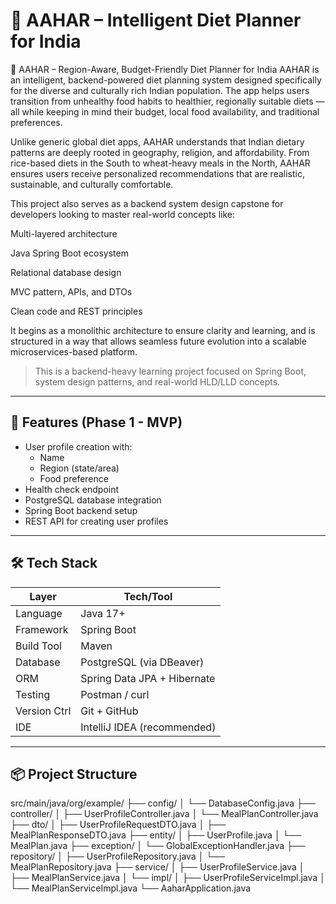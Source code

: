 # 🥗 AAHAR – Intelligent Diet Planner for India

🥗 AAHAR – Region-Aware, Budget-Friendly Diet Planner for India
AAHAR is an intelligent, backend-powered diet planning system designed specifically for the diverse and culturally rich Indian population. The app helps users transition from unhealthy food habits to healthier, regionally suitable diets — all while keeping in mind their budget, local food availability, and traditional preferences.

Unlike generic global diet apps, AAHAR understands that Indian dietary patterns are deeply rooted in geography, religion, and affordability. From rice-based diets in the South to wheat-heavy meals in the North, AAHAR ensures users receive personalized recommendations that are realistic, sustainable, and culturally comfortable.

This project also serves as a backend system design capstone for developers looking to master real-world concepts like:

Multi-layered architecture

Java Spring Boot ecosystem

Relational database design

MVC pattern, APIs, and DTOs

Clean code and REST principles

It begins as a monolithic architecture to ensure clarity and learning, and is structured in a way that allows seamless future evolution into a scalable microservices-based platform.



> This is a backend-heavy learning project focused on Spring Boot, system design patterns, and real-world HLD/LLD concepts.

---

## 🚀 Features (Phase 1 - MVP)
- User profile creation with:
    - Name
    - Region (state/area)
    - Food preference
- Health check endpoint
- PostgreSQL database integration
- Spring Boot backend setup
- REST API for creating user profiles

---

## 🛠️ Tech Stack

| Layer        | Tech/Tool                            |
|--------------|--------------------------------------|
| Language     | Java 17+                             |
| Framework    | Spring Boot                          |
| Build Tool   | Maven                                |
| Database     | PostgreSQL (via DBeaver)             |
| ORM          | Spring Data JPA + Hibernate          |
| Testing      | Postman / curl                       |
| Version Ctrl | Git + GitHub                         |
| IDE          | IntelliJ IDEA (recommended)          |

---

## 📦 Project Structure

src/main/java/org/example/
├── config/
│   └── DatabaseConfig.java
├── controller/
│   ├── UserProfileController.java
│   └── MealPlanController.java
├── dto/
│   ├── UserProfileRequestDTO.java
│   ├── MealPlanResponseDTO.java
├── entity/
│   ├── UserProfile.java
│   └── MealPlan.java
├── exception/
│   └── GlobalExceptionHandler.java
├── repository/
│   ├── UserProfileRepository.java
│   └── MealPlanRepository.java
├── service/
│   ├── UserProfileService.java
│   ├── MealPlanService.java
│   └── impl/
│       ├── UserProfileServiceImpl.java
│       └── MealPlanServiceImpl.java
└── AaharApplication.java
